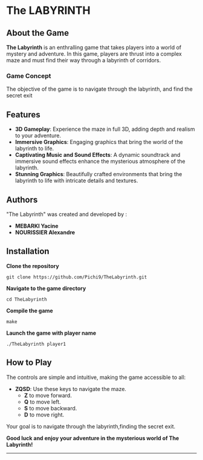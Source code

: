 # The LABYRINTH

## About the Game

**The Labyrinth** is an enthralling game that takes players into a world of mystery and adventure. In this game, players are thrust into a complex maze and must find their way through a labyrinth of corridors.

### Game Concept

The objective of the game is to navigate through the labyrinth, and find the secret exit

## Features

- **3D Gameplay**: Experience the maze in full 3D, adding depth and realism to your adventure.
- **Immersive Graphics**: Engaging graphics that bring the world of the labyrinth to life.
- **Captivating Music and Sound Effects**: A dynamic soundtrack and immersive sound effects enhance the mysterious atmosphere of the labyrinth.
- **Stunning Graphics**: Beautifully crafted environments that bring the labyrinth to life with intricate details and textures.

## Authors

"The Labyrinth" was created and developed by :
- **MEBARKI Yacine**
- **NOURISSIER Alexandre**

## Installation

**Clone the repository**
``` 
git clone https://github.com/Pichi9/TheLabyrinth.git
```

**Navigate to the game directory**
``` 
cd TheLabyrinth
```

**Compile the game**
``` 
make
```

**Launch the game with player name**
``` 
./TheLabyrinth player1
```

## How to Play

The controls are simple and intuitive, making the game accessible to all:

- **ZQSD**: Use these keys to navigate the maze.
  - **Z** to move forward.
  - **Q** to move left.
  - **S** to move backward.
  - **D** to move right.

Your goal is to navigate through the labyrinth,finding the secret exit. 


**Good luck and enjoy your adventure in the mysterious world of The Labyrinth!**


---

